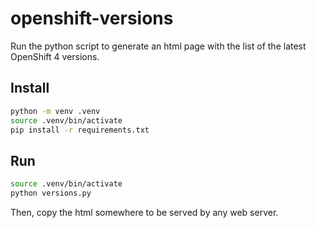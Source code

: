 # openshift-versions

Run the python script to generate an html page with the list of the latest OpenShift 4 versions.

## Install

```bash
python -m venv .venv
source .venv/bin/activate
pip install -r requirements.txt
```

## Run

```bash
source .venv/bin/activate
python versions.py
```

Then, copy the html somewhere to be served by any web server.
